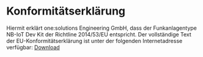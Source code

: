 # Konformitätserklärung

Hiermit erklärt one:solutions Engineering GmbH, dass der Funkanlagentype NB-IoT Dev Kit der Richtline 2014/53/EU entspricht. 
Der vollständige Text der EU-Konformitätserklärung ist unter der folgenden Internetadresse verfügbar: [Download]

[Download]: ./documents/NBIoT-IoT-Pilot_EU-Konformitaetserklaerung.pdf
